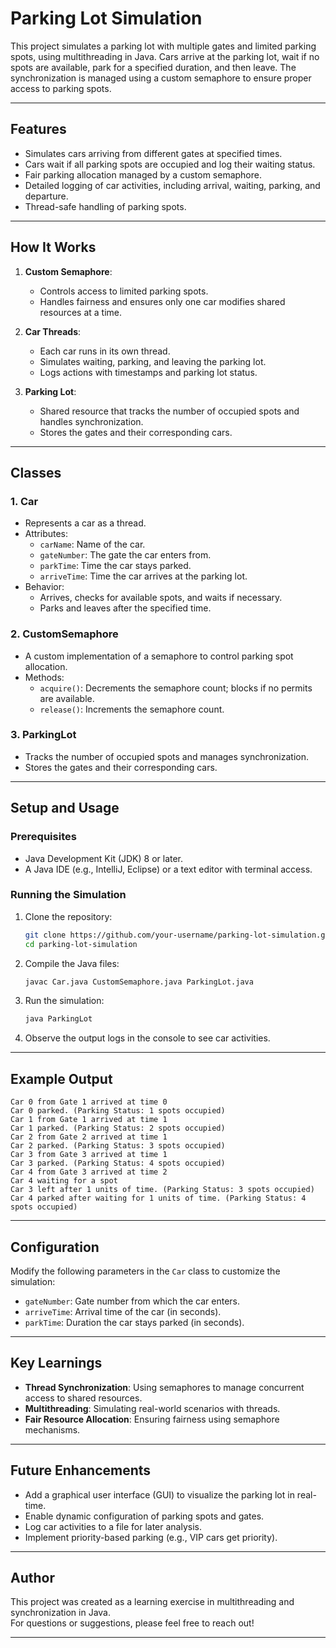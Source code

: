 
# Parking Lot Simulation

This project simulates a parking lot with multiple gates and limited parking spots, using multithreading in Java. Cars arrive at the parking lot, wait if no spots are available, park for a specified duration, and then leave. The synchronization is managed using a custom semaphore to ensure proper access to parking spots.

---

## Features

- Simulates cars arriving from different gates at specified times.
- Cars wait if all parking spots are occupied and log their waiting status.
- Fair parking allocation managed by a custom semaphore.
- Detailed logging of car activities, including arrival, waiting, parking, and departure.
- Thread-safe handling of parking spots.

---

## How It Works

1. **Custom Semaphore**: 
   - Controls access to limited parking spots.
   - Handles fairness and ensures only one car modifies shared resources at a time.

2. **Car Threads**: 
   - Each car runs in its own thread.
   - Simulates waiting, parking, and leaving the parking lot.
   - Logs actions with timestamps and parking lot status.

3. **Parking Lot**: 
   - Shared resource that tracks the number of occupied spots and handles synchronization.
   - Stores the gates and their corresponding cars.

---

## Classes

### 1. **Car**
   - Represents a car as a thread.
   - Attributes:
     - `carName`: Name of the car.
     - `gateNumber`: The gate the car enters from.
     - `parkTime`: Time the car stays parked.
     - `arriveTime`: Time the car arrives at the parking lot.
   - Behavior:
     - Arrives, checks for available spots, and waits if necessary.
     - Parks and leaves after the specified time.

### 2. **CustomSemaphore**
   - A custom implementation of a semaphore to control parking spot allocation.
   - Methods:
     - `acquire()`: Decrements the semaphore count; blocks if no permits are available.
     - `release()`: Increments the semaphore count.

### 3. **ParkingLot**
   - Tracks the number of occupied spots and manages synchronization.
   - Stores the gates and their corresponding cars.

---

## Setup and Usage

### Prerequisites
- Java Development Kit (JDK) 8 or later.
- A Java IDE (e.g., IntelliJ, Eclipse) or a text editor with terminal access.

### Running the Simulation

1. Clone the repository:
   ```bash
   git clone https://github.com/your-username/parking-lot-simulation.git
   cd parking-lot-simulation
   ```

2. Compile the Java files:
   ```bash
   javac Car.java CustomSemaphore.java ParkingLot.java
   ```

3. Run the simulation:
   ```bash
   java ParkingLot
   ```

4. Observe the output logs in the console to see car activities.

---

## Example Output

```plaintext
Car 0 from Gate 1 arrived at time 0
Car 0 parked. (Parking Status: 1 spots occupied)
Car 1 from Gate 1 arrived at time 1
Car 1 parked. (Parking Status: 2 spots occupied)
Car 2 from Gate 2 arrived at time 1
Car 2 parked. (Parking Status: 3 spots occupied)
Car 3 from Gate 3 arrived at time 1
Car 3 parked. (Parking Status: 4 spots occupied)
Car 4 from Gate 3 arrived at time 2
Car 4 waiting for a spot
Car 3 left after 1 units of time. (Parking Status: 3 spots occupied)
Car 4 parked after waiting for 1 units of time. (Parking Status: 4 spots occupied)
```

---

## Configuration

Modify the following parameters in the `Car` class to customize the simulation:

- `gateNumber`: Gate number from which the car enters.
- `arriveTime`: Arrival time of the car (in seconds).
- `parkTime`: Duration the car stays parked (in seconds).

---

## Key Learnings

- **Thread Synchronization**: Using semaphores to manage concurrent access to shared resources.
- **Multithreading**: Simulating real-world scenarios with threads.
- **Fair Resource Allocation**: Ensuring fairness using semaphore mechanisms.

---

## Future Enhancements

- Add a graphical user interface (GUI) to visualize the parking lot in real-time.
- Enable dynamic configuration of parking spots and gates.
- Log car activities to a file for later analysis.
- Implement priority-based parking (e.g., VIP cars get priority).

---

## Author

This project was created as a learning exercise in multithreading and synchronization in Java.  
For questions or suggestions, please feel free to reach out!

---
